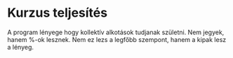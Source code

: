 # Kurzus teljesítés

A program lényege hogy kollektív alkotások tudjanak születni. Nem jegyek, hanem %-ok lesznek. Nem ez lezs a legfőbb szempont, hanem a kipak lesz a lényeg.
